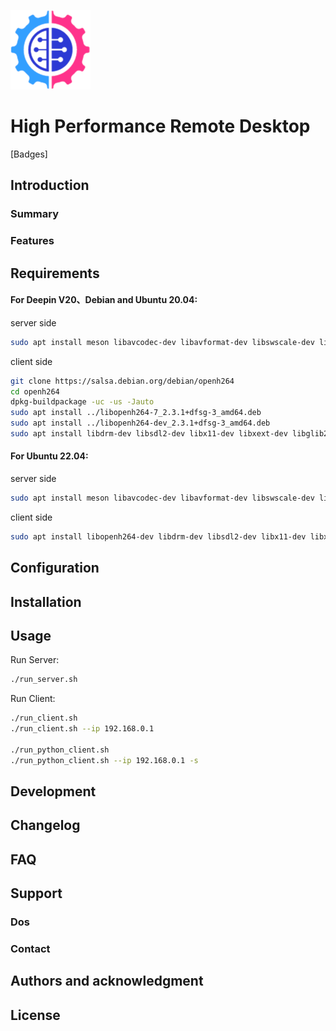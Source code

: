 ![HPRD](res/logo_128.png)

# High Performance Remote Desktop

[Badges]

## Introduction

### Summary

### Features

## Requirements

#### For Deepin V20、Debian and Ubuntu 20.04:

server side
```sh
sudo apt install meson libavcodec-dev libavformat-dev libswscale-dev libglib2.0-dev
```

client side
```sh
git clone https://salsa.debian.org/debian/openh264
cd openh264
dpkg-buildpackage -uc -us -Jauto
sudo apt install ../libopenh264-7_2.3.1+dfsg-3_amd64.deb
sudo apt install ../libopenh264-dev_2.3.1+dfsg-3_amd64.deb
sudo apt install libdrm-dev libsdl2-dev libx11-dev libxext-dev libglib2.0-dev
```

#### For Ubuntu 22.04:

server side
```sh
sudo apt install meson libavcodec-dev libavformat-dev libswscale-dev libglib2.0-dev
```

client side
```sh
sudo apt install libopenh264-dev libdrm-dev libsdl2-dev libx11-dev libxext-dev libglib2.0-dev
```

## Configuration

## Installation

## Usage
Run Server:  
```sh
./run_server.sh
```

Run Client:  
```sh
./run_client.sh
./run_client.sh --ip 192.168.0.1

./run_python_client.sh
./run_python_client.sh --ip 192.168.0.1 -s
```

## Development

## Changelog

## FAQ

## Support

### Dos

### Contact

## Authors and acknowledgment

## License
